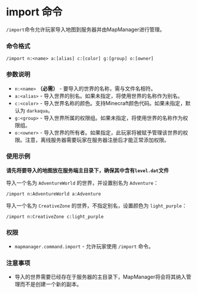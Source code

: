 # import 命令

`/import`命令允许玩家导入地图到服务器并由MapManager进行管理。

### 命令格式

`/import n:<name> a:[alias] c:[color] g:[group] o:[owner]`

### 参数说明

- `n:<name>` **（必需）** - 要导入的世界的名称，需与文件名相符。
- `a:<alias>` - 导入世界的别名。如果未指定，将使用世界的名称作为别名。
- `c:<color>` - 导入世界名称的颜色。支持Minecraft颜色代码。如果未指定，默认为 `darkaqua`。
- `g:<group>` - 导入世界所属的权限组。如果未指定，将使用世界的名称作为权限组。
- `o:<owner>` - 导入世界的所有者。如果指定，此玩家将被赋予管理该世界的权限。注意，离线服务器需要玩家在服务器注册后才能正常添加权限。

### 使用示例

**请先将要导入的地图放在服务端主目录下，确保其中含有`level.dat`文件**

导入一个名为 `AdventureWorld` 的世界，并设置别名为 `Adventure`：

`/import n:AdventureWorld a:Adventure`

导入一个名为 `CreativeZone` 的世界，不指定别名，设置颜色为 `light_purple`：

`/import n:CreativeZone c:light_purple`

### 权限

- `mapmanager.command.import` - 允许玩家使用 `/import` 命令。

### 注意事项

- 导入的世界需要已经存在于服务器的主目录下，MapManager将会将其纳入管理而不是创建一个新的副本。
